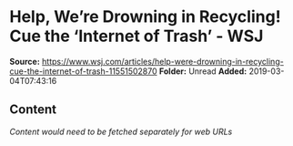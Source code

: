 # Help, We’re Drowning in Recycling! Cue the ‘Internet of Trash’ - WSJ

**Source:** https://www.wsj.com/articles/help-were-drowning-in-recycling-cue-the-internet-of-trash-11551502870
**Folder:** Unread
**Added:** 2019-03-04T07:43:16




## Content
*Content would need to be fetched separately for web URLs*
